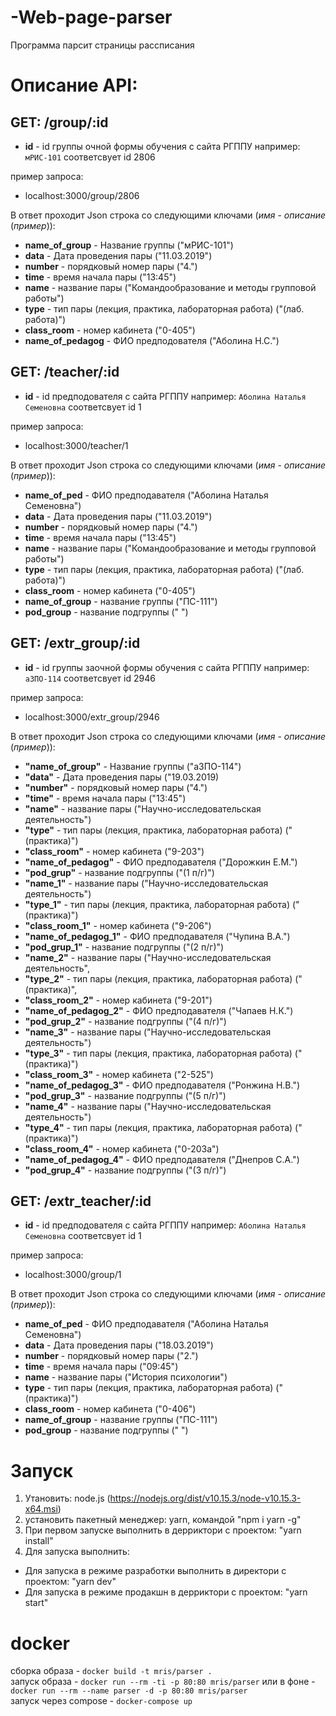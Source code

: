 # -Web-page-parser

Программа парсит страницы рассписания

# Описание API:

## GET: /group/:id

- **id** - id группы очной формы обучения c сайта РГППУ
например: `мРИС-101` соответсвует id 2806  

пример запроса:
- localhost:3000/group/2806

В ответ проходит Json строка со следующими ключами (*имя* - *описание* (*пример*)):  
- **name_of_group** - Название группы ("мРИС-101")  
- **data** - Дата проведения пары ("11.03.2019")  
- **number** - порядковый номер пары ("4.")  
- **time** - время начала пары ("13:45")  
- **name** - название пары ("Командообразование и методы групповой работы") 
- **type** - тип пары (лекция, практика, лабораторная работа) ("(лаб. работа)")  
- **class_room** - номер кабинета ("0-405")  
- **name_of_pedagog** - ФИО предподователя ("Аболина Н.С.") 

## GET: /teacher/:id

- **id** - id предподователя c сайта РГППУ
например: `Аболина Наталья Семеновна` соответсвует id 1  

пример запроса:
- localhost:3000/teacher/1

В ответ проходит Json строка со следующими ключами (*имя* - *описание* (*пример*)):  
- **name_of_ped** - ФИО предподавателя ("Аболина Наталья Семеновна")
- **data** - Дата проведения пары ("11.03.2019")
- **number** - порядковый номер пары ("4.")
- **time** - время начала пары ("13:45")
- **name** - название пары ("Командообразование и методы групповой работы")
- **type** - тип пары (лекция, практика, лабораторная работа) ("(лаб. работа)") 
- **class_room** - номер кабинета ("0-405")
- **name_of_group** - название группы ("ПС-111")
- **pod_group** - название подгруппы (" ")

## GET: /extr_group/:id

- **id** - id группы заочной формы обучения c сайта РГППУ
например: `аЗПО-114` соответсвует id 2946  

пример запроса:
- localhost:3000/extr_group/2946 

В ответ проходит Json строка со следующими ключами (*имя* - *описание* (*пример*)):  
- **"name_of_group"** - Название группы ("аЗПО-114")
- **"data"** - Дата проведения пары ("19.03.2019)
- **"number"** - порядковый номер пары ("4.")
- **"time"** - время начала пары ("13:45")
- **"name"** - название пары ("Научно-исследовательская деятельность")
- **"type"** - тип пары (лекция, практика, лабораторная работа) ("(практика)")
- **"class_room"** - номер кабинета ("9-203")
- **"name_of_pedagog"** - ФИО предподавателя ("Дорожкин Е.М.")
- **"pod_grup"** - название подгруппы ("(1 п/г)")
- **"name_1"** - название пары ("Научно-исследовательская деятельность")
- **"type_1"** - тип пары (лекция, практика, лабораторная работа) ("(практика)")
- **"class_room_1"** - номер кабинета ("9-206")
- **"name_of_pedagog_1"** - ФИО предподавателя ("Чупина В.А.")
- **"pod_grup_1"** - название подгруппы ("(2 п/г)")
- **"name_2"** - название пары ("Научно-исследовательская деятельность",
- **"type_2"** - тип пары (лекция, практика, лабораторная работа) ("(практика)",
- **"class_room_2"** - номер кабинета ("9-201")
- **"name_of_pedagog_2"** - ФИО предподавателя ("Чапаев Н.К.")
- **"pod_grup_2"** - название подгруппы ("(4 п/г)")
- **"name_3"** - название пары ("Научно-исследовательская деятельность")
- **"type_3"** - тип пары (лекция, практика, лабораторная работа) ("(практика)")
- **"class_room_3"** - номер кабинета ("2-525")
- **"name_of_pedagog_3"** - ФИО предподавателя ("Ронжина Н.В.")
- **"pod_grup_3"** - название подгруппы ("(5 п/г)")
- **"name_4"** - название пары ("Научно-исследовательская деятельность")
- **"type_4"** - тип пары (лекция, практика, лабораторная работа) ("(практика)")
- **"class_room_4"** - номер кабинета ("0-203а")
- **"name_of_pedagog_4"** - ФИО предподавателя ("Днепров С.А.")
- **"pod_grup_4"** - название подгруппы ("(3 п/г)")

## GET: /extr_teacher/:id

- **id** - id предподователя c сайта РГППУ
например: `Аболина Наталья Семеновна` соответсвует id 1  

пример запроса:
- localhost:3000/group/1

В ответ проходит Json строка со следующими ключами (*имя* - *описание* (*пример*)):  
- **name_of_ped** - ФИО предподавателя ("Аболина Наталья Семеновна")
- **data** - Дата проведения пары ("18.03.2019")
- **number** - порядковый номер пары ("2.")
- **time** - время начала пары ("09:45")
- **name** - название пары ("История психологии")
- **type** - тип пары (лекция, практика, лабораторная работа) ("(практика)") 
- **class_room** - номер кабинета ("0-406")
- **name_of_group** - название группы ("ПС-111")
- **pod_group** - название подгруппы (" ")

# Запуск

1. Утановить: node.js (https://nodejs.org/dist/v10.15.3/node-v10.15.3-x64.msi)  
1. установить пакетный менеджер: yarn, командой "npm i yarn -g"  
1. При первом запуске выполнить в дерриктори с проектом: "yarn install"  
1. Для запуска выполнить:
  - Для запуска в режиме разработки выполнить в директори с проектом: "yarn dev"  
  - Для запуска в режиме продакшн в дерриктори с проектом: "yarn start"  

# docker

сборка образа - `docker build -t mris/parser .`  
запуск образа - `docker run --rm -ti -p 80:80 mris/parser` 
или в фоне - `docker run --rm --name parser -d -p 80:80 mris/parser`  
запуск через compose - `docker-compose up`  
